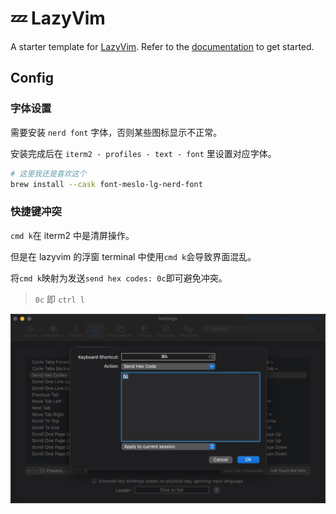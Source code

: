 # 💤 LazyVim

A starter template for [LazyVim](https://github.com/LazyVim/LazyVim).
Refer to the [documentation](https://lazyvim.github.io/installation) to get started.

## Config

### 字体设置

需要安装 `nerd font` 字体，否则某些图标显示不正常。

安装完成后在 `iterm2 - profiles - text - font` 里设置对应字体。

```bash
# 这里我还是喜欢这个
brew install --cask font-meslo-lg-nerd-font
```

### 快捷键冲突

`cmd k`在 iterm2 中是清屏操作。

但是在 lazyvim 的浮窗 terminal 中使用`cmd k`会导致界面混乱。

将`cmd k`映射为发送`send hex codes: 0c`即可避免冲突。

> `0c` 即 `ctrl l`

![](https://raw.githubusercontent.com/zzkrix/blog-images/main/assets/2025-08-04-20-39-51-rt3YCn.jpg)
